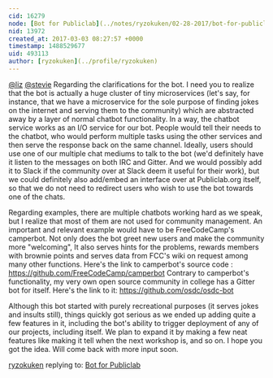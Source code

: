 ```yaml
---
cid: 16279
node: [Bot for Publiclab](../notes/ryzokuken/02-28-2017/bot-for-publiclab)
nid: 13972
created_at: 2017-03-03 08:27:57 +0000
timestamp: 1488529677
uid: 493113
author: [ryzokuken](../profile/ryzokuken)
---
```


[@liz](/profile/liz) [@stevie](/profile/stevie) Regarding the clarifications for the bot. I need you to realize that the bot is actually a huge cluster of tiny microservices (let's say, for instance, that we have a microservice for the sole purpose of finding jokes on the internet and serving them to the community) which are abstracted away by a layer of normal chatbot functionality. In a way, the chatbot service works as an I/O service for our bot. People would tell their needs to the chatbot, who would perform multiple tasks using the other services and then serve the response back on the same channel. Ideally, users should use one of our multiple chat mediums to talk to the bot (we'd definitely have it listen to the messages on both IRC and Gitter. And we would possibly add it to Slack if the community over at Slack deem it useful for their work), but we could definitely also add/embed an interface over at Publiclab.org itself, so that we do not need to redirect users who wish to use the bot towards one of the chats.

Regarding examples, there are multiple chatbots working hard as we speak, but I realize that most of them are not used for community management. An important and relevant example would have to be FreeCodeCamp's camperbot. Not only does the bot greet new users and make the community more "welcoming", It also serves hints for the problems, rewards members with brownie points and serves data from FCC's wiki on request among many other functions. Here's the link to camperbot's source code : https://github.com/FreeCodeCamp/camperbot
Contrary to camperbot's functionality, my very own open source community in college has a Gitter bot for itself. Here's the link to it: https://github.com/osdc/osdc-bot

Although this bot started with purely recreational purposes (it serves jokes and insults still), things quickly got serious as we ended up adding quite a few features in it, including the bot's ability to trigger deployment of any of our projects, including itself. We plan to expand it by making a few neat features like making it tell when the next workshop is, and so on. I hope you got the idea. Will come back with more input soon.

[ryzokuken](../profile/ryzokuken) replying to: [Bot for Publiclab](../notes/ryzokuken/02-28-2017/bot-for-publiclab)

